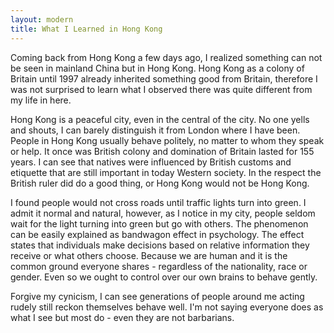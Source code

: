 ```yaml
---
layout: modern
title: What I Learned in Hong Kong
---
```


Coming back from Hong Kong a few days ago, I realized something can not be seen in mainland China but in Hong Kong. Hong Kong as a colony of Britain until 1997 already inherited something good from Britain, therefore I was not surprised to learn what I observed there was quite different from my life in here.

Hong Kong is a peaceful city, even in the central of the city. No one yells and shouts, I can barely distinguish it from London where I have been. People in Hong Kong usually behave politely, no matter to whom they speak or help. It once was British colony and domination of Britain lasted for 155 years. I can see that natives were influenced by British customs and etiquette that are still important in today Western society. In the respect the British ruler did do a good thing, or Hong Kong would not be Hong Kong.

I found people would not cross roads until traffic lights turn into green. I admit it normal and natural, however, as I notice in my city, people seldom wait for the light turning into green but go with others. The phenomenon can be easily explained as bandwagon effect in psychology. The effect states that individuals make decisions based on relative information they receive or what others choose. Because we are human and it is the common ground everyone shares - regardless of the nationality, race or gender. Even so we ought to control over our own brains to behave gently.

Forgive my cynicism, I can see generations of people around me acting rudely still reckon themselves behave well. I'm not saying everyone does as what I see but most do - even they are not barbarians.